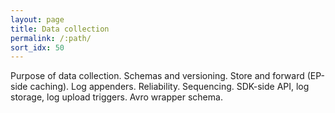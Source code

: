 ```yaml
---
layout: page
title: Data collection
permalink: /:path/
sort_idx: 50
---
```

Purpose of data collection. Schemas and versioning. Store and forward (EP-side caching). Log appenders. Reliability. Sequencing. SDK-side API, log storage, log upload triggers. Avro wrapper schema.
